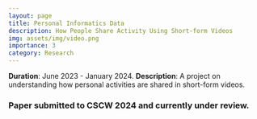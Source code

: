 ```yaml
---
layout: page
title: Personal Informatics Data
description: How People Share Activity Using Short-form Videos
img: assets/img/video.png
importance: 3
category: Research
---
```


**Duration**: June 2023 - January 2024.
**Description**: A project on understanding how personal activities are shared in short-form videos.

### Paper submitted to CSCW 2024 and currently under review.
